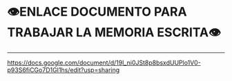# 👁️ENLACE DOCUMENTO PARA TRABAJAR LA MEMORIA ESCRITA👁️
<span style="font-size: 24px;"></span>
_____________________________

https://docs.google.com/document/d/19l_ni0JSt8p8bsxdUUPlo1V0-p93S6fiCGo7D1GI1hs/edit?usp=sharing
